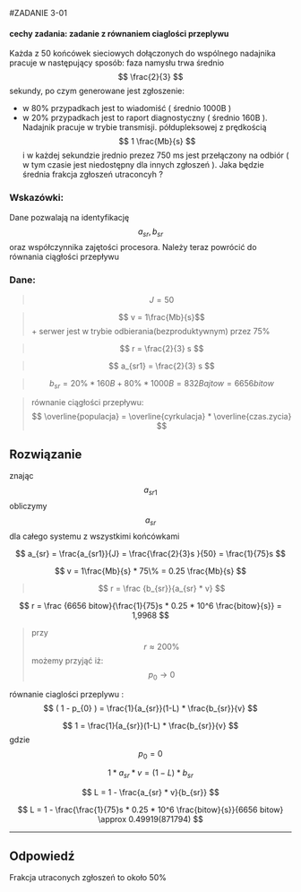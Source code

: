 #ZADANIE 3-01

#### cechy zadania: zadanie z równaniem ciaglości przeplywu

Każda z 50 końcówek sieciowych dołączonych do wspólnego nadajnika pracuje w następujący sposób: faza namysłu trwa średnio $$ \frac{2}{3} $$ sekundy,
po czym generowane jest zgłoszenie:
* w 80% przypadkach jest to wiadomiść ( średnio 1000B ) 
* w 20% przypadkach jest to raport diagnostyczny ( średnio 160B ). 
Nadajnik pracuje w trybie transmisji. półdupleksowej z prędkością $$ 1 \frac{Mb}{s} $$
i w każdej sekundzie jrednio prezez 750 ms jest przełączony na odbiór ( w tym czasie jest niedostępny dla innych zgłoszeń ).
Jaka będzie średnia frakcja zgłoszeń utraconcyh ?

### Wskazówki:

Dane pozwalają na identyfikację $$ a_{sr}, b_{sr} $$ oraz współczynnika zajętości procesora.
Należy teraz powrócić do równania ciągłości przepływu

### Dane:

> $$ J = 50 $$
 
> $$ v = 1\frac{Mb}{s}$$ + serwer jest w trybie odbierania(bezproduktywnym) przez 75%

> $$ r = \frac{2}{3} s $$

> $$ a_{sr1} = \frac{2}{3} s $$

> $$ b_{sr} =  20\% * 160B + 80\% * 1000B = 832 Bajtow = 6656 bitow $$

> równanie ciągłości przepływu: $$ \overline{populacja} = \overline{cyrkulacja} * \overline{czas.zycia} $$ 

## Rozwiązanie

znając $$ a_{sr1} $$ obliczymy $$ a_{sr} $$ dla całego systemu z wszystkimi końcówkami

$$ a_{sr} = \frac{a_{sr1}}{J} = \frac{\frac{2}{3}s }{50} = \frac{1}{75}s $$

$$ v = 1\frac{Mb}{s} * 75\% = 0.25 \frac{Mb}{s} $$

> $$ r = \frac {b_{sr}}{a_{sr} * v} $$

$$ r = \frac {6656 bitow}{\frac{1}{75}s * 0.25 * 10^6 \frac{bitow}{s}} = 1,9968 $$

> przy $$ r \approx 200 \% $$ możemy przyjąć iż: $$ p_{0} \to 0 $$ 

równanie ciaglości przeplywu : $$ ( 1 - p_{0} ) = \frac{1}{a_{sr}}(1-L) * \frac{b_{sr}}{v} $$

$$ 1 = \frac{1}{a_{sr}}(1-L) * \frac{b_{sr}}{v} $$ gdzie $$ p_{0} = 0 $$

$$ 1 * a_{sr} * v = (1-L) * b_{sr} $$

$$ L = 1 - \frac{a_{sr} * v}{b_{sr}} $$

$$ L = 1 - \frac{\frac{1}{75}s * 0.25 * 10^6 \frac{bitow}{s}}{6656 bitow} \approx 0.49919(871794) $$

----
## Odpowiedź

Frakcja utraconych zgłoszeń to około 50%


 



